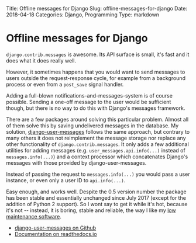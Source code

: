 Title: Offline messages for Django
Slug: offline-messages-for-django
Date: 2018-04-18
Categories: Django, Programming
Type: markdown

# Offline messages for Django

`django.contrib.messages` is awesome. Its API surface is small, it's fast and it does what it does really well.

However, it sometimes happens that you would want to send messages to users outside the request-response cycle, for example from a background process or even from a `post_save` signal handler.

Adding a full-blown notifications-and-messages-system is of course possible. Sending a one-off message to the user would be sufficient though, but there is no way to do this with Django's messages framework.

There are a few packages around solving this particular problem. Almost all of them solve this by saving undelivered messages in the database. My solution, [django-user-messages](https://django-user-messages.readthedocs.io/) follows the same approach, but contrary to many others it does not reimplement the message storage nor replace any other functionality of `django.contrib.messages`. It only adds a few additional utilities for adding messages (e.g. `user_messages.api.info(...)` instead of `messages.info(...)`) and a context processor which concatenates Django's messages with those provided by django-user-messages.

Instead of passing the request to `messages.info(...)` you would pass a user instance, or even only a user ID to `api.info(...)`.

Easy enough, and works well. Despite the 0.5 version number the package has been stable and essentially unchanged since July 2017 (except for the addition of Python 2 support). So I wont say to get it while it's hot, because it's not -- instead, it is boring, stable and reliable, the way I like my [low maintenance software](https://406.ch/writing/low-maintenance-software/).

- [django-user-messages on Github](https://github.com/matthiask/django-user-messages/)
- [Documentation on readthedocs.io](https://django-user-messages.readthedocs.io/)

